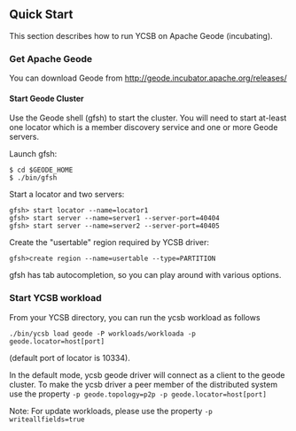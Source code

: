 <!--
Copyright (c) 2014 - 2016 YCSB contributors. All rights reserved.

Licensed under the Apache License, Version 2.0 (the "License"); you
may not use this file except in compliance with the License. You
may obtain a copy of the License at

http://www.apache.org/licenses/LICENSE-2.0

Unless required by applicable law or agreed to in writing, software
distributed under the License is distributed on an "AS IS" BASIS,
WITHOUT WARRANTIES OR CONDITIONS OF ANY KIND, either express or
implied. See the License for the specific language governing
permissions and limitations under the License. See accompanying
LICENSE file.
-->

## Quick Start

This section describes how to run YCSB on Apache Geode (incubating).

### Get Apache Geode

You can download Geode from http://geode.incubator.apache.org/releases/

#### Start Geode Cluster

Use the Geode shell (gfsh) to start the cluster. You will need to start
at-least one locator which is a member discovery service and one or more
Geode servers.

Launch gfsh:

```
$ cd $GEODE_HOME
$ ./bin/gfsh
```

Start a locator and two servers:

```
gfsh> start locator --name=locator1
gfsh> start server --name=server1 --server-port=40404
gfsh> start server --name=server2 --server-port=40405
```

Create the "usertable" region required by YCSB driver:
```
gfsh>create region --name=usertable --type=PARTITION
```
gfsh has tab autocompletion, so you can play around with various options.

### Start YCSB workload

From your YCSB directory, you can run the ycsb workload as follows
```
./bin/ycsb load geode -P workloads/workloada -p geode.locator=host[port]
```
(default port of locator is 10334).

In the default mode, ycsb geode driver will connect as a client to the geode
cluster. To make the ycsb driver a peer member of the distributed system
use the property
`-p geode.topology=p2p -p geode.locator=host[port]`

Note:
For update workloads, please use the property `-p writeallfields=true`
